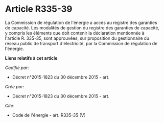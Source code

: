 # Article R335-39

La Commission de régulation de l'énergie a accès au registre des garanties de capacité. Les modalités de gestion du registre
des garanties de capacité, y compris les éléments que doit contenir la déclaration mentionnée à l'article R. 335-35, sont
approuvées, sur proposition du gestionnaire du réseau public de transport d'électricité, par la Commission de régulation de
l'énergie.

**Liens relatifs à cet article**

_Codifié par_:

  - Décret n°2015-1823 du 30 décembre 2015 - art.

_Créé par_:

  - Décret n°2015-1823 du 30 décembre 2015 - art.

_Cite_:

  - Code de l'énergie - art. R335-35 (V)
